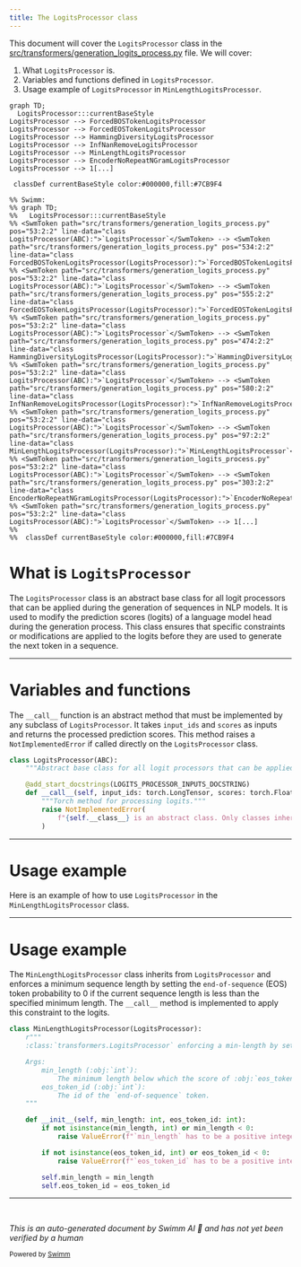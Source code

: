 ```yaml
---
title: The LogitsProcessor class
---
```

This document will cover the <SwmToken path="src/transformers/generation_logits_process.py" pos="53:2:2" line-data="class LogitsProcessor(ABC):">`LogitsProcessor`</SwmToken> class in the <SwmPath>[src/transformers/generation_logits_process.py](src/transformers/generation_logits_process.py)</SwmPath> file. We will cover:

1. What <SwmToken path="src/transformers/generation_logits_process.py" pos="53:2:2" line-data="class LogitsProcessor(ABC):">`LogitsProcessor`</SwmToken> is.
2. Variables and functions defined in <SwmToken path="src/transformers/generation_logits_process.py" pos="53:2:2" line-data="class LogitsProcessor(ABC):">`LogitsProcessor`</SwmToken>.
3. Usage example of <SwmToken path="src/transformers/generation_logits_process.py" pos="53:2:2" line-data="class LogitsProcessor(ABC):">`LogitsProcessor`</SwmToken> in <SwmToken path="src/transformers/generation_logits_process.py" pos="97:2:2" line-data="class MinLengthLogitsProcessor(LogitsProcessor):">`MinLengthLogitsProcessor`</SwmToken>.

```mermaid
graph TD;
  LogitsProcessor:::currentBaseStyle
LogitsProcessor --> ForcedBOSTokenLogitsProcessor
LogitsProcessor --> ForcedEOSTokenLogitsProcessor
LogitsProcessor --> HammingDiversityLogitsProcessor
LogitsProcessor --> InfNanRemoveLogitsProcessor
LogitsProcessor --> MinLengthLogitsProcessor
LogitsProcessor --> EncoderNoRepeatNGramLogitsProcessor
LogitsProcessor --> 1[...]

 classDef currentBaseStyle color:#000000,fill:#7CB9F4

%% Swimm:
%% graph TD;
%%   LogitsProcessor:::currentBaseStyle
%% <SwmToken path="src/transformers/generation_logits_process.py" pos="53:2:2" line-data="class LogitsProcessor(ABC):">`LogitsProcessor`</SwmToken> --> <SwmToken path="src/transformers/generation_logits_process.py" pos="534:2:2" line-data="class ForcedBOSTokenLogitsProcessor(LogitsProcessor):">`ForcedBOSTokenLogitsProcessor`</SwmToken>
%% <SwmToken path="src/transformers/generation_logits_process.py" pos="53:2:2" line-data="class LogitsProcessor(ABC):">`LogitsProcessor`</SwmToken> --> <SwmToken path="src/transformers/generation_logits_process.py" pos="555:2:2" line-data="class ForcedEOSTokenLogitsProcessor(LogitsProcessor):">`ForcedEOSTokenLogitsProcessor`</SwmToken>
%% <SwmToken path="src/transformers/generation_logits_process.py" pos="53:2:2" line-data="class LogitsProcessor(ABC):">`LogitsProcessor`</SwmToken> --> <SwmToken path="src/transformers/generation_logits_process.py" pos="474:2:2" line-data="class HammingDiversityLogitsProcessor(LogitsProcessor):">`HammingDiversityLogitsProcessor`</SwmToken>
%% <SwmToken path="src/transformers/generation_logits_process.py" pos="53:2:2" line-data="class LogitsProcessor(ABC):">`LogitsProcessor`</SwmToken> --> <SwmToken path="src/transformers/generation_logits_process.py" pos="580:2:2" line-data="class InfNanRemoveLogitsProcessor(LogitsProcessor):">`InfNanRemoveLogitsProcessor`</SwmToken>
%% <SwmToken path="src/transformers/generation_logits_process.py" pos="53:2:2" line-data="class LogitsProcessor(ABC):">`LogitsProcessor`</SwmToken> --> <SwmToken path="src/transformers/generation_logits_process.py" pos="97:2:2" line-data="class MinLengthLogitsProcessor(LogitsProcessor):">`MinLengthLogitsProcessor`</SwmToken>
%% <SwmToken path="src/transformers/generation_logits_process.py" pos="53:2:2" line-data="class LogitsProcessor(ABC):">`LogitsProcessor`</SwmToken> --> <SwmToken path="src/transformers/generation_logits_process.py" pos="303:2:2" line-data="class EncoderNoRepeatNGramLogitsProcessor(LogitsProcessor):">`EncoderNoRepeatNGramLogitsProcessor`</SwmToken>
%% <SwmToken path="src/transformers/generation_logits_process.py" pos="53:2:2" line-data="class LogitsProcessor(ABC):">`LogitsProcessor`</SwmToken> --> 1[...]
%% 
%%  classDef currentBaseStyle color:#000000,fill:#7CB9F4
```

# What is <SwmToken path="src/transformers/generation_logits_process.py" pos="53:2:2" line-data="class LogitsProcessor(ABC):">`LogitsProcessor`</SwmToken>

The <SwmToken path="src/transformers/generation_logits_process.py" pos="53:2:2" line-data="class LogitsProcessor(ABC):">`LogitsProcessor`</SwmToken> class is an abstract base class for all logit processors that can be applied during the generation of sequences in NLP models. It is used to modify the prediction scores (logits) of a language model head during the generation process. This class ensures that specific constraints or modifications are applied to the logits before they are used to generate the next token in a sequence.

<SwmSnippet path="/src/transformers/generation_logits_process.py" line="53">

---

# Variables and functions

The <SwmToken path="src/transformers/generation_logits_process.py" pos="57:3:3" line-data="    def __call__(self, input_ids: torch.LongTensor, scores: torch.FloatTensor) -&gt; torch.FloatTensor:">`__call__`</SwmToken> function is an abstract method that must be implemented by any subclass of <SwmToken path="src/transformers/generation_logits_process.py" pos="53:2:2" line-data="class LogitsProcessor(ABC):">`LogitsProcessor`</SwmToken>. It takes <SwmToken path="src/transformers/generation_logits_process.py" pos="57:8:8" line-data="    def __call__(self, input_ids: torch.LongTensor, scores: torch.FloatTensor) -&gt; torch.FloatTensor:">`input_ids`</SwmToken> and <SwmToken path="src/transformers/generation_logits_process.py" pos="57:16:16" line-data="    def __call__(self, input_ids: torch.LongTensor, scores: torch.FloatTensor) -&gt; torch.FloatTensor:">`scores`</SwmToken> as inputs and returns the processed prediction scores. This method raises a <SwmToken path="src/transformers/generation_logits_process.py" pos="59:3:3" line-data="        raise NotImplementedError(">`NotImplementedError`</SwmToken> if called directly on the <SwmToken path="src/transformers/generation_logits_process.py" pos="53:2:2" line-data="class LogitsProcessor(ABC):">`LogitsProcessor`</SwmToken> class.

```python
class LogitsProcessor(ABC):
    """Abstract base class for all logit processors that can be applied during generation."""

    @add_start_docstrings(LOGITS_PROCESSOR_INPUTS_DOCSTRING)
    def __call__(self, input_ids: torch.LongTensor, scores: torch.FloatTensor) -> torch.FloatTensor:
        """Torch method for processing logits."""
        raise NotImplementedError(
            f"{self.__class__} is an abstract class. Only classes inheriting this class can be called."
        )
```

---

</SwmSnippet>

# Usage example

Here is an example of how to use <SwmToken path="src/transformers/generation_logits_process.py" pos="53:2:2" line-data="class LogitsProcessor(ABC):">`LogitsProcessor`</SwmToken> in the <SwmToken path="src/transformers/generation_logits_process.py" pos="97:2:2" line-data="class MinLengthLogitsProcessor(LogitsProcessor):">`MinLengthLogitsProcessor`</SwmToken> class.

<SwmSnippet path="/src/transformers/generation_logits_process.py" line="97">

---

# Usage example

The <SwmToken path="src/transformers/generation_logits_process.py" pos="97:2:2" line-data="class MinLengthLogitsProcessor(LogitsProcessor):">`MinLengthLogitsProcessor`</SwmToken> class inherits from <SwmToken path="src/transformers/generation_logits_process.py" pos="97:4:4" line-data="class MinLengthLogitsProcessor(LogitsProcessor):">`LogitsProcessor`</SwmToken> and enforces a minimum sequence length by setting the <SwmToken path="src/transformers/generation_logits_process.py" pos="105:10:14" line-data="            The id of the `end-of-sequence` token.">`end-of-sequence`</SwmToken> (EOS) token probability to 0 if the current sequence length is less than the specified minimum length. The <SwmToken path="src/transformers/generation_logits_process.py" pos="57:3:3" line-data="    def __call__(self, input_ids: torch.LongTensor, scores: torch.FloatTensor) -&gt; torch.FloatTensor:">`__call__`</SwmToken> method is implemented to apply this constraint to the logits.

```python
class MinLengthLogitsProcessor(LogitsProcessor):
    r"""
    :class:`transformers.LogitsProcessor` enforcing a min-length by setting EOS probability to 0.

    Args:
        min_length (:obj:`int`):
            The minimum length below which the score of :obj:`eos_token_id` is set to :obj:`-float("Inf")`.
        eos_token_id (:obj:`int`):
            The id of the `end-of-sequence` token.
    """

    def __init__(self, min_length: int, eos_token_id: int):
        if not isinstance(min_length, int) or min_length < 0:
            raise ValueError(f"`min_length` has to be a positive integer, but is {min_length}")

        if not isinstance(eos_token_id, int) or eos_token_id < 0:
            raise ValueError(f"`eos_token_id` has to be a positive integer, but is {eos_token_id}")

        self.min_length = min_length
        self.eos_token_id = eos_token_id

```

---

</SwmSnippet>

&nbsp;

*This is an auto-generated document by Swimm AI 🌊 and has not yet been verified by a human*

<SwmMeta version="3.0.0" repo-id="Z2l0aHViJTNBJTNBdHJhbnNmb3JtZXJzJTNBJTNBc2h1anV1dQ==" repo-name="transformers"><sup>Powered by [Swimm](/)</sup></SwmMeta>
